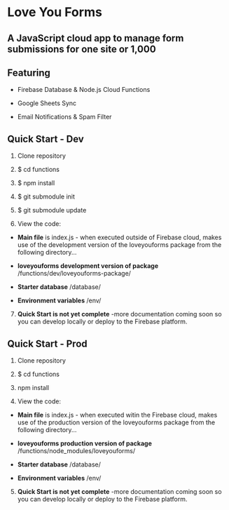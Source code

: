 # Love You Forms

## A JavaScript cloud app to manage form submissions for one site or 1,000

## Featuring

* Firebase Database & Node.js Cloud Functions

* Google Sheets Sync

* Email Notifications & Spam Filter

## Quick Start - Dev

1. Clone repository

2. $ cd functions

3. $ npm install

4. $ git submodule init

5. $ git submodule update

6. View the code:

  * **Main file** is index.js - when executed outside of Firebase cloud, makes use of the development version of the loveyouforms package from the following directory...

  * **loveyouforms development version of package** /functions/dev/loveyouforms-package/

  * **Starter database** /database/

  * **Environment variables** /env/

7. **Quick Start is not yet complete** -more documentation coming soon so you can develop locally or deploy to the Firebase platform.

## Quick Start - Prod

1. Clone repository

2. $ cd functions

3. npm install

4. View the code:

  * **Main file** is index.js - when executed witin the Firebase cloud, makes use of the production version of the loveyouforms package from the following directory...

  * **loveyouforms production version of package** /functions/node_modules/loveyouforms/

  * **Starter database** /database/

  * **Environment variables** /env/

5. **Quick Start is not yet complete** -more documentation coming soon so you can develop locally or deploy to the Firebase platform.